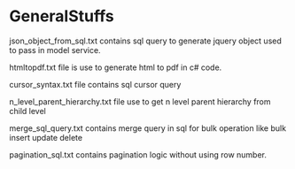 # GeneralStuffs
json_object_from_sql.txt contains sql query to generate jquery object used to pass in model service.


htmltopdf.txt file is use to generate html to pdf in c# code.


cursor_syntax.txt file contains sql cursor query


n_level_parent_hierarchy.txt file use to get n level parent hierarchy from child level


merge_sql_query.txt contains merge query in sql for bulk operation like bulk insert update delete

pagination_sql.txt contains pagination logic without using row number.
